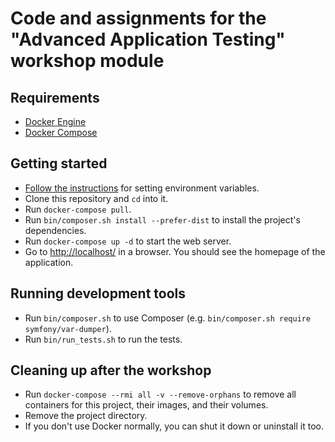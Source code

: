 # Code and assignments for the "Advanced Application Testing" workshop module

## Requirements

- [Docker Engine](https://docs.docker.com/engine/installation/)
- [Docker Compose](https://docs.docker.com/compose/install/)

## Getting started

- [Follow the instructions](https://github.com/matthiasnoback/php-workshop-tools/blob/master/README.md) for setting environment variables.
- Clone this repository and `cd` into it.
- Run `docker-compose pull`.
- Run `bin/composer.sh install --prefer-dist` to install the project's dependencies.
- Run `docker-compose up -d` to start the web server.
- Go to [http://localhost/](http://localhost/) in a browser. You should see the homepage of the application.

## Running development tools

- Run `bin/composer.sh` to use Composer (e.g. `bin/composer.sh require symfony/var-dumper`).
- Run `bin/run_tests.sh` to run the tests.

## Cleaning up after the workshop

- Run `docker-compose --rmi all -v --remove-orphans` to remove all containers for this project, their images, and their volumes.
- Remove the project directory.
- If you don't use Docker normally, you can shut it down or uninstall it too.
